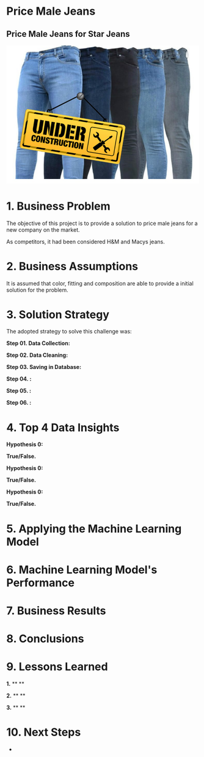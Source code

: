 # Price Male Jeans

## Price Male Jeans for Star Jeans

<p align='center'>
    <img src='img/img_banner.PNG'<
</p>

# 1. Business Problem
The objective of this project is to provide a solution to price male jeans for a new company on the market.

As competitors, it had been considered H&M and Macys jeans.

# 2. Business Assumptions
It is assumed that color, fitting and composition are able to provide a initial solution for the problem.


# 3. Solution Strategy

The adopted strategy to solve this challenge was:

**Step 01. Data Collection:** 

**Step 02. Data Cleaning:** 

**Step 03. Saving in Database:** 

**Step 04. :**

**Step 05. :**

**Step 06. :**


# 4. Top 4 Data Insights

**Hypothesis 0:** 

**True/False.** 

**Hypothesis 0:** 

**True/False.** 

**Hypothesis 0:** 

**True/False.** 


# 5. Applying the Machine Learning Model


# 6. Machine Learning Model's Performance


# 7. Business Results


# 8. Conclusions



# 9. Lessons Learned
 
 **1.** ** ** 

 **2.** ** **

 **3.** ** ** 

# 10. Next Steps
- 
